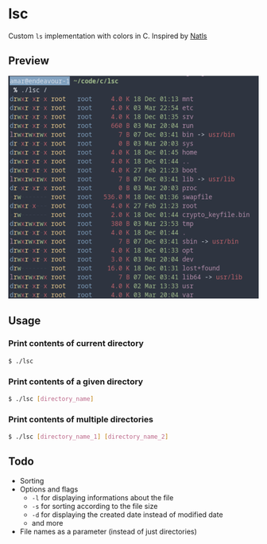 # lsc
Custom `ls` implementation with colors in C. Inspired by [Natls](https://github.com/willdoescode/nat)

## Preview
![Preview](docs/preview.png)

## Usage

### Print contents of current directory

```bash
$ ./lsc 
```

### Print contents of a given directory
```bash
$ ./lsc [directory_name]
```

### Print contents of multiple directories
```bash
$ ./lsc [directory_name_1] [directory_name_2]
```

## Todo
- Sorting
- Options and flags
	- `-l` for displaying informations about the file
	- `-s` for sorting according to the file size
	- `-d` for displaying the created date instead of modified date
	- and more
- File names as a parameter (instead of just directories)


